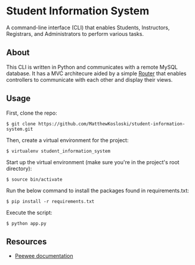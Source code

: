 # Student Information System

A command-line interface (CLI) that enables Students, Instructors, Registrars, and Administrators to perform various tasks.

## About

This CLI is written in Python and communicates with a remote MySQL database.  It has a MVC architecure aided by a simple [Router](https://github.com/MatthewKosloski/student-information-system/blob/master/router.py) that enables controllers to communicate with each other and display their views.

## Usage

First, clone the repo:

```
$ git clone https://github.com/MatthewKosloski/student-information-system.git
```

Then, create a virtual environment for the project:

```
$ virtualenv student_information_system
```

Start up the virtual environment (make sure you're in the project's root directory):

```
$ source bin/activate
```

Run the below command to install the packages found in requirements.txt:

```
$ pip install -r requirements.txt
```

Execute the script:

```
$ python app.py
```

## Resources

- [Peewee documentation](http://docs.peewee-orm.com/en/latest/peewee/quickstart.html)